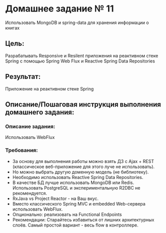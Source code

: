 # Домашнее задание № 11
Использовать MongoDB и spring-data для хранения информации о книгах

## Цель:
Разрабатывать Responsive и Resilent приложения на реактивном стеке Spring c помощью Spring Web Flux и Reactive Spring Data Repositories

## Результат: 
Приложение на реактивном стеке Spring

## Описание/Пошаговая инструкция выполнения домашнего задания:

### Описание задания:
Использовать WebFlux

### Требования:
* За основу для выполнения работы можно взять ДЗ с Ajax + REST (классическое веб-приложение для этого луче не использовать).
* Но можно выбрать другую доменную модель (не библиотеку).
* Необходимо использовать Reactive Spring Data Repositories.
* В качестве БД лучше использовать MongoDB или Redis. Использовать PostgreSQL и экспериментальную R2DBC не рекомендуется.
* RxJava vs Project Reactor - на Ваш вкус.
* Вместо классического Spring MVC и embedded Web-сервера использовать WebFlux.
* Опционально: реализовать на Functional Endpoints
* Рекомендации: Старайтесь избавиться от лишних архитектурных слоёв. Самый простой вариант - весь flow в контроллере.

